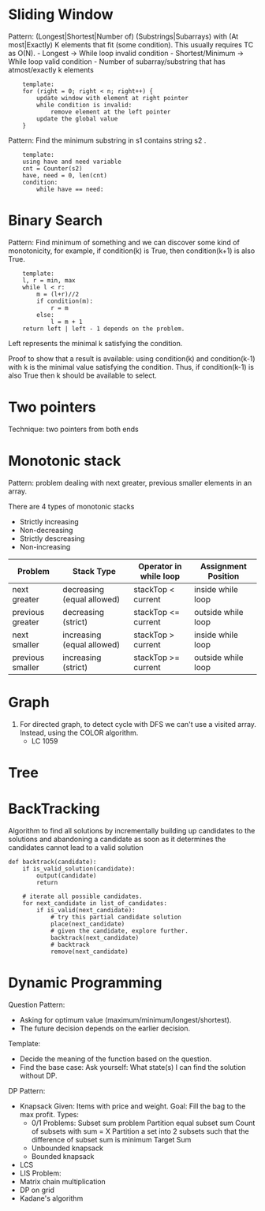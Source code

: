 # Sliding Window
Pattern: (Longest|Shortest|Number of) (Substrings|Subarrays) with (At most|Exactly) K elements that fit (some condition). This usually requires TC as O(N).
    - Longest -> While loop invalid condition
    - Shortest/Minimum -> While loop valid condition
    - Number of subarray/substring that has atmost/exactly k elements
```
    template:
    for (right = 0; right < n; right++) {
        update window with element at right pointer
        while condition is invalid:
            remove element at the left pointer
        update the global value
    }
```

Pattern: Find the minimum substring in s1 contains string s2 .
```
    template:
    using have and need variable
    cnt = Counter(s2)
    have, need = 0, len(cnt)
    condition:
        while have == need:
```
# Binary Search
Pattern: Find minimum of something and we can discover some kind of monotonicity, for example, if condition(k) is True, then condition(k+1) is also True.
```
    template:
    l, r = min, max
    while l < r:
        m = (l+r)//2
        if condition(m):
            r = m
        else:
            l = m + 1
    return left | left - 1 depends on the problem.
```
Left represents the minimal k satisfying the condition. 

Proof to show that a result is available:
using condition(k) and condition(k-1) with k is the minimal value satisfying the condition. Thus, if condition(k-1) is also True then k should be available to select.

# Two pointers
Technique: two pointers from both ends

# Monotonic stack
Pattern: problem dealing with next greater, previous smaller elements in an array.

There are 4 types of monotonic stacks
- Strictly increasing
- Non-decreasing
- Strictly descreasing
- Non-increasing

|  Problem           |  Stack Type                  |  Operator in while loop |  Assignment Position  |
|--------------------|------------------------------|-------------------------|-----------------------|
|  next greater      |  decreasing (equal allowed)  |  stackTop < current     |  inside while loop    |
|  previous greater  |  decreasing (strict)         |  stackTop <= current    |  outside while loop   |
|  next smaller      |  increasing (equal allowed)  |  stackTop > current     |  inside while loop    |
|  previous smaller  |  increasing (strict)         |  stackTop >= current    |  outside while loop   |
# Graph
1. For directed graph, to detect cycle with DFS we can't use a visited array. Instead, using the COLOR algorithm.
    - LC 1059


# Tree

# BackTracking
Algorithm to find all solutions by incrementally building up candidates to the solutions and abandoning a candidate as soon as it determines the candidates cannot lead to a valid solution

```
def backtrack(candidate):
    if is_valid_solution(candidate):
        output(candidate)
        return
    
    # iterate all possible candidates.
    for next_candidate in list_of_candidates:
        if is_valid(next_candidate):
            # try this partial candidate solution
            place(next_candidate)
            # given the candidate, explore further.
            backtrack(next_candidate)
            # backtrack
            remove(next_candidate)
```

# Dynamic Programming
Question Pattern:
- Asking for optimum value (maximum/minimum/longest/shortest).
- The future decision depends on the earlier decision.

Template:
- Decide the meaning of the function based on the question.
- Find the base case: Ask yourself: What state(s) I can find the solution without DP.

DP Pattern:
- Knapsack
  Given: Items with price and weight.
  Goal: Fill the bag to the max profit.
  Types:
    - 0/1
        Problems:
        Subset sum problem
        Partition equal subset sum
        Count of subsets with sum = X
        Partition a set into 2 subsets such that the difference of subset sum is minimum
        Target Sum
    - Unbounded knapsack
    - Bounded knapsack
- LCS
- LIS
        Problem:
- Matrix chain multiplication
- DP on grid
- Kadane's algorithm











